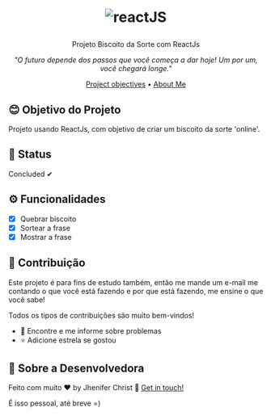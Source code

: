 <h1 align="center">
  
  ![reactJS](https://user-images.githubusercontent.com/85563316/148389294-fb8e651c-5970-4036-a63c-9992a9fa8a8c.png)

</h1>

<p align="center">Projeto Biscoito da Sorte com ReactJs</p>

<p align="center"><i>"O futuro depende dos passos que você começa a dar hoje! Um por um, você chegará longe."</i> </p>


<p align="center">
  <a href="#blush-project-objectives">Project objectives</a> •
  <a href="#art-about-me">About Me</a>
</p>


## :blush: **Objetivo do Projeto**

Projeto usando ReactJs, com objetivo de criar um biscoito da sorte 'online'.

## 🚀 **Status**

Concluded ✔

## ⚙ **Funcionalidades**

- [x] Quebrar biscoito
- [x] Sortear a frase
- [x] Mostrar a frase

## :handshake: **Contribuição**

Este projeto é para fins de estudo também, então me mande um e-mail me contando o que você está fazendo e por que está fazendo, me ensine o que você sabe!

Todos os tipos de contribuições são muito bem-vindos!

-   🐛 Encontre e me informe sobre problemas
-   ⭐️ Adicione estrela se gostou


## :art: **Sobre a Desenvolvedora**

Feito com muito ♥ by Jhenifer Christ :wave: [Get in touch!](https://www.linkedin.com/in/jjheniferchrist/)


É isso pessoal, até breve =)

